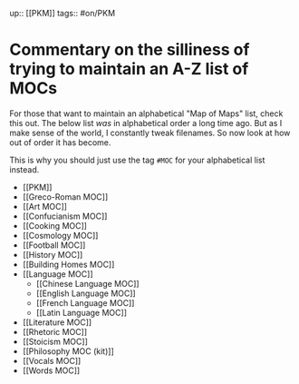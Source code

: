 up:: [[PKM]]
tags:: #on/PKM 

# Commentary on the silliness of trying to maintain an A-Z list of MOCs
For those that want to maintain an alphabetical "Map of Maps" list, check this out. The below list *was* in alphabetical order a long time ago. But as I make sense of the world, I constantly tweak filenames. So now look at how out of order it has become. 

This is why you should just use the tag `#MOC` for your alphabetical list instead.

- [[PKM]]
- [[Greco-Roman MOC]]
- [[Art MOC]]
- [[Confucianism MOC]]
- [[Cooking MOC]]
- [[Cosmology MOC]]
- [[Football MOC]]
- [[History MOC]]
- [[Building Homes MOC]]
- [[Language MOC]]
	- [[Chinese Language MOC]]
	- [[English Language MOC]]
	- [[French Language MOC]]
	- [[Latin Language MOC]]
- [[Literature MOC]]
- [[Rhetoric MOC]]
- [[Stoicism MOC]]
- [[Philosophy MOC (kit)]]
- [[Vocals MOC]]
- [[Words MOC]]
